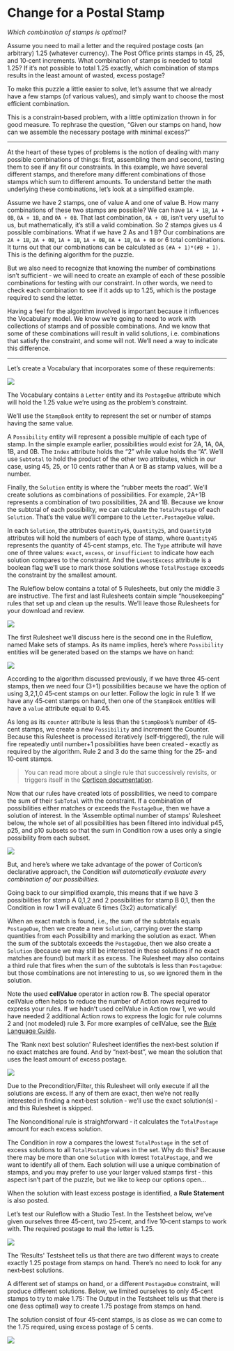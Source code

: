 # Change for a Postal Stamp

_Which combination of stamps is optimal?_


Assume you need to mail a letter and the required postage costs (an arbitrary) 1.25 (whatever currency). The Post Office prints stamps in 45, 25, and 10‐cent increments. What combination of stamps is needed to total 1.25? If it’s not possible to total 1.25 exactly, which combination of stamps results in the least amount of wasted, excess postage?

To make this puzzle a little easier to solve, let’s assume that we already have a few stamps (of various values), and simply want to choose the most efficient combination.

This is a constraint‐based problem, with a little optimization thrown in for good measure. To rephrase the question, “Given our stamps on hand, how can we assemble the necessary postage with minimal excess?”

--- 

At the heart of these types of problems is the notion of dealing with many possible combinations of things: first, assembling them and second, testing them to see if any fit our constraints. In this example, we have several different stamps, and therefore many different combinations of those stamps which sum to different amounts. To understand better the math underlying these combinations, let’s look at a simplified example.

Assume we have 2 stamps, one of value A and one of value B. How many combinations of these two stamps are possible? We can have `1A + 1B`, `1A + 0B`, `0A + 1B`, and `0A + 0B`. That last combination, `0A + 0B`, isn’t very useful to us, but mathematically, it’s still a valid combination. So 2 stamps gives us 4 possible combinations. What if we have 2 As and 1 B? Our combinations are `2A + 1B`, `2A + 0B`, `1A + 1B`, `1A + 0B`, `0A + 1B`, `0A + 0B` or 6 total combinations. It turns out that our combinations can be calculated as `(#A + 1)*(#B + 1)`. This is the defining algorithm for the puzzle. 

But we also need to recognize that knowing the number of combinations isn’t sufficient ‐ we will need to create an example of each of these possible combinations for testing with our constraint. In other words, we need to check each combination to see if it adds up to 1.25, which is the postage required to send the letter.

Having a feel for the algorithm involved is important because it influences the Vocabulary model. We know we’re going to need to work with collections of stamps and of possible combinations. And we know that some of these combinations will result in valid solutions, i.e. combinations that satisfy the constraint, and some will not. We’ll need a way to indicate this difference.

---

Let’s create a Vocabulary that incorporates some of these requirements: 

![](Images/postage1.png)

The Vocabulary contains a `Letter` entity and its `PostageDue` attribute which will hold the 1.25 value we’re using as the problem’s constraint.

We’ll use the `StampBook` entity to represent the set or number of stamps having the same value.

A `Possibility` entity will represent a possible multiple of each type of stamp. In the simple example earlier, possibilities would exist for 2A, 1A, 0A, 1B, and 0B. The `Index` attribute holds the “2” while value holds the “A”. We’ll use `Subtotal` to hold the product of the other two attributes, which in our case, using 45, 25, or 10 cents rather than A or B as stamp values, will be a number.

Finally, the `Solution` entity is where the “rubber meets the road”. We’ll create solutions as combinations of possibilities. For example, 2A+1B represents a combination of two possibilities, 2A and 1B. Because we know the subtotal of each possibility, we can calculate the `TotalPostage` of each `Solution`. That’s the value we’ll compare to the `Letter.PostageDue` value.

In each `Solution`, the attributes `Quantity45`, `Quantity25`, and `Quantity10` attributes will hold the numbers of each type of stamp, where `Quantity45` represents the quantity of 45‐cent stamps, etc. The `Type` attribute will have one of three values: `exact`, `excess`, or `insufficient` to indicate how each solution compares to the constraint. And the `LowestExcess` attribute is a boolean flag we’ll use to mark those solutions whose `TotalPostage` exceeds the constraint by the smallest amount.

The Ruleflow below contains a total of 5 Rulesheets, but only the middle 3 are instructive. The first and last Rulesheets contain simple “housekeeping” rules that set up and clean up the results. We’ll leave those Rulesheets for your download and review.

![](Images/postage2.png)

The first Rulesheet we’ll discuss here is the second one in the Ruleflow, named Make sets of stamps. As its name implies, here’s where `Possibility` entities will be generated based on the stamps we have on hand:

![](Images/postage3.png)

According to the algorithm discussed previously, if we have three 45‐cent stamps, then we need four (3+1) possibilities because we have the option of using 3,2,1,0 45‐cent stamps on our letter. Follow the logic in rule 1: If we have any 45‐cent stamps on hand, then one of the `StampBook` entities will have a `value` attribute equal to 0.45.

As long as its `counter` attribute is less than the `StampBook`’s number of 45‐cent stamps, we create a new `Possibility` and increment the Counter. Because this Rulesheet is processed iteratively (self-triggered), the rule will fire repeatedly until number+1 possibilities have been created ‐ exactly as required by the algorithm. Rule 2 and 3 do the same thing for the 25‐ and 10‐cent stamps.

> You can read more about a single rule that successively revisits, or triggers itself in the [Corticon documentation](https://docs.progress.com/bundle/corticon-rule-modeling/page/Types-of-loops.html?labelkey=product_corticon).

Now that our rules have created lots of possibilities, we need to compare the sum of their `SubTotal` with the constraint. If a combination of possibilities either matches or exceeds the `PostageDue`, then we have a solution of interest. In the 'Assemble optimal number of stamps' Rulesheet below, the whole set of all possibilities has been filtered into individual p45, p25, and p10 subsets so that the sum in Condition row a uses only a single possibility from each subset. 

![](Images/postage4.png)

But, and here’s where we take advantage of the power of Corticon’s declarative approach, the Condition _will automatically evaluate every combination of our possibilities._

Going back to our simplified example, this means that if we have 3 possibilities for stamp A 0,1,2 and 2 possibilities for stamp B 0,1, then the Condition in row 1 will evaluate 6 times (3x2) automatically!

When an exact match is found, i.e., the sum of the subtotals equals `PostageDue`, then we create a new `Solution`, carrying over the stamp quantities from each Possibility and marking the solution as exact. When the sum of the subtotals exceeds the `PostageDue`, then we also create a `Solution` (because we may still be interested in these solutions if no exact matches are found) but mark it as excess. The Rulesheet may also contains a third rule that fires when the sum of the subtotals is less than `PostageDue`: but those combinations are not interesting to us, so we ignored them in the solution.

Note the used **cellValue** operator in action row B. The special operator cellValue often helps to reduce the number of Action rows required to express your rules. If we hadn’t used cellValue in Action row 1, we would have needed 2 additional Action rows to express the logic for rule columns 2 and (not modeled) rule 3. For more examples of cellValue, see the [Rule Language Guide](https://docs.progress.com/bundle/corticon-js-rule-language/page/CellValue.html).

The 'Rank next best solution' Rulesheet identifies the next‐best solution if no exact matches are found. And by “next‐best”, we mean the solution that uses the least amount of excess postage.

![](Images/postage5.png)

Due to the Precondition/Filter, this Rulesheet will only execute if all the solutions are excess. If any of them are exact, then we’re not really interested in finding a next‐best solution ‐ we’ll use the exact solution(s) ‐ and this Rulesheet is skipped.

The Nonconditional rule is straightforward ‐ it calculates the `TotalPostage` amount for each excess solution.

The Condition in row a compares the lowest `TotalPostage` in the set of excess solutions to all `TotalPostage` values in the set. Why do this? Because there may be more than one `Solution` with lowest `TotalPostage`, and we want to identify all of them. Each solution will use a unique combination of stamps, and you may prefer to use your larger valued stamps first ‐ this aspect isn’t part of the puzzle, but we like to keep our options open…

When the solution with least excess postage is identified, a **Rule Statement** is also posted.

Let’s test our Ruleflow with a Studio Test. In the Testsheet below, we’ve given ourselves three 45‐cent, two 25‐cent, and five 10‐cent stamps to work with. The required postage to mail the letter is 1.25.

![](Images/postage6.png)

The 'Results' Testsheet tells us that there are two different ways to create exactly 1.25 postage from stamps on hand. There’s no need to look for any next‐best solutions.

A different set of stamps on hand, or a different `PostageDue` constraint, will produce different solutions. Below, we limited ourselves to only 45‐cent stamps to try to make 1.75: The Output in the Testsheet tells us that there is one (less optimal) way to create 1.75 postage from stamps on hand. 

The solution consist of four 45‐cent stamps, is as close as we can come to the 1.75 required, using excess postage of 5 cents.

![](Images/postage7.png)
